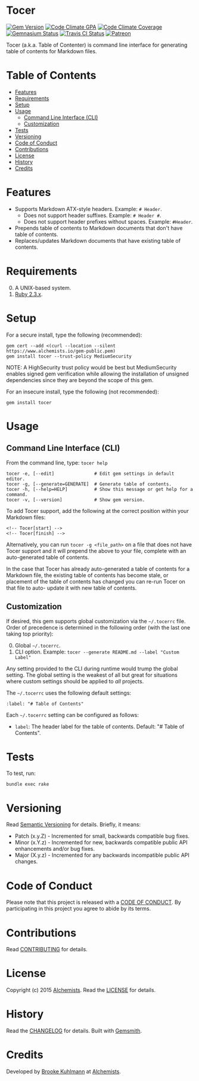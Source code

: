 # Tocer

[![Gem Version](https://badge.fury.io/rb/tocer.svg)](http://badge.fury.io/rb/tocer)
[![Code Climate GPA](https://codeclimate.com/github/bkuhlmann/tocer.svg)](https://codeclimate.com/github/bkuhlmann/tocer)
[![Code Climate Coverage](https://codeclimate.com/github/bkuhlmann/tocer/coverage.svg)](https://codeclimate.com/github/bkuhlmann/tocer)
[![Gemnasium Status](https://gemnasium.com/bkuhlmann/tocer.svg)](https://gemnasium.com/bkuhlmann/tocer)
[![Travis CI Status](https://secure.travis-ci.org/bkuhlmann/tocer.svg)](https://travis-ci.org/bkuhlmann/tocer)
[![Patreon](https://img.shields.io/badge/patreon-donate-brightgreen.svg)](https://www.patreon.com/bkuhlmann)

Tocer (a.k.a. Table of Contenter) is command line interface for generating table of contents for Markdown files.

<!-- Tocer[start]: Auto-generated, don't remove. -->

# Table of Contents

- [Features](#features)
- [Requirements](#requirements)
- [Setup](#setup)
- [Usage](#usage)
  - [Command Line Interface (CLI)](#command-line-interface-cli)
  - [Customization](#customization)
- [Tests](#tests)
- [Versioning](#versioning)
- [Code of Conduct](#code-of-conduct)
- [Contributions](#contributions)
- [License](#license)
- [History](#history)
- [Credits](#credits)

<!-- Tocer[finish]: Auto-generated, don't remove. -->

# Features

- Supports Markdown ATX-style headers. Example: `# Header`.
    - Does not support header suffixes. Example: `# Header #`.
    - Does not support header prefixes without spaces. Example: `#Header`.
- Prepends table of contents to Markdown documents that don't have table of contents.
- Replaces/updates Markdown documents that have existing table of contents.

# Requirements

0. A UNIX-based system.
0. [Ruby 2.3.x](https://www.ruby-lang.org).

# Setup

For a secure install, type the following (recommended):

    gem cert --add <(curl --location --silent https://www.alchemists.io/gem-public.pem)
    gem install tocer --trust-policy MediumSecurity

NOTE: A HighSecurity trust policy would be best but MediumSecurity enables signed gem verification while
allowing the installation of unsigned dependencies since they are beyond the scope of this gem.

For an insecure install, type the following (not recommended):

    gem install tocer

# Usage

## Command Line Interface (CLI)

From the command line, type: `tocer help`

    tocer -e, [--edit]               # Edit gem settings in default editor.
    tocer -g, [--generate=GENERATE]  # Generate table of contents.
    tocer -h, [--help=HELP]          # Show this message or get help for a command.
    tocer -v, [--version]            # Show gem version.

To add Tocer support, add the following at the correct position within your Markdown files:

```
<!-- Tocer[start] -->
<!-- Tocer[finish] -->
```

Alternatively, you can run `tocer -g <file_path>` on a file that does not have Tocer support and it will prepend the above
to your file, complete with an auto-generated table of contents.

In the case that Tocer has already auto-generated a table of contents for a Markdown file, the existing table of
contents has become stale, or placement of the table of contents has changed you can re-run Tocer on that file to auto-
update it with new table of contents.

## Customization

If desired, this gem supports global customization via the `~/.tocerrc` file. Order of precedence is determined in the
following order (with the last one taking top priority):

0. Global `~/.tocerrc`.
0. CLI option. Example: `tocer --generate README.md --label "Custom Label"`

Any setting provided to the CLI during runtime would trump the global setting. The global setting is the weakest of all
but great for situations where custom settings should be applied to *all* projects.

The `~/.tocerrc` uses the following default settings:

    :label: "# Table of Contents"

Each `~/.tocerrc` setting can be configured as follows:

- `label`: The header label for the table of contents. Default: "# Table of Contents".

# Tests

To test, run:

    bundle exec rake

# Versioning

Read [Semantic Versioning](http://semver.org) for details. Briefly, it means:

- Patch (x.y.Z) - Incremented for small, backwards compatible bug fixes.
- Minor (x.Y.z) - Incremented for new, backwards compatible public API enhancements and/or bug fixes.
- Major (X.y.z) - Incremented for any backwards incompatible public API changes.

# Code of Conduct

Please note that this project is released with a [CODE OF CONDUCT](CODE_OF_CONDUCT.md). By participating in this project
you agree to abide by its terms.

# Contributions

Read [CONTRIBUTING](CONTRIBUTING.md) for details.

# License

Copyright (c) 2015 [Alchemists](https://www.alchemists.io).
Read the [LICENSE](LICENSE.md) for details.

# History

Read the [CHANGELOG](CHANGELOG.md) for details.
Built with [Gemsmith](https://github.com/bkuhlmann/gemsmith).

# Credits

Developed by [Brooke Kuhlmann](https://www.alchemists.io) at [Alchemists](https://www.alchemists.io).
